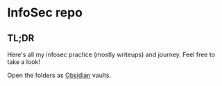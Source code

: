 # InfoSec repo

## TL;DR

Here's all my infosec practice (mostly writeups) and journey. Feel free to take a look!


Open the folders as [Obsidian](https://obsidian.md/) vaults.
